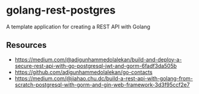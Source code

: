 # golang-rest-postgres

A template application for creating a REST API with Golang

## Resources

- <https://medium.com/@adigunhammedolalekan/build-and-deploy-a-secure-rest-api-with-go-postgresql-jwt-and-gorm-6fadf3da505b>
- <https://github.com/adigunhammedolalekan/go-contacts>
- <https://medium.com/@jiahao.chu.dc/build-a-rest-api-with-golang-from-scratch-postgresql-with-gorm-and-gin-web-framework-3d3f95ccf2e7>

